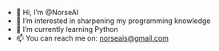 - 👋 Hi, I’m @NorseAI
- 👀 I’m interested in sharpening my programming knowledge
- 🌱 I’m currently learning Python
- 📫 You can reach me on: norseais@gmail.com

<!---
NorseAIs/NorseAIs is a ✨ special ✨ repository because its `README.md` (this file) appears on your GitHub profile.
You can click the Preview link to take a look at your changes.
--->
